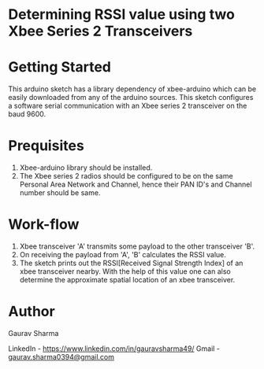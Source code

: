 
# Determining RSSI value using two Xbee Series 2 Transceivers



# Getting Started

This arduino sketch has a library dependency of xbee-arduino which can be easily downloaded from any of the arduino sources.
This sketch configures a software serial communication with an Xbee series 2 transceiver on the baud 9600.

# Prequisites

1. Xbee-arduino library should be installed.
2. The Xbee series 2 radios should be configured to be on the same Personal Area Network and Channel, hence their PAN ID's and    Channel number should be same.

# Work-flow

1. Xbee transceiver 'A' transmits some payload to the other transceiver 'B'.
2. On receiving the payload from 'A', 'B' calculates the RSSI value.
3. The sketch prints out the RSSI[Received Signal Strength Index] of an xbee transceiver nearby. With the help of this value one can also determine the approximate spatial location of an xbee transceiver.

# Author

Gaurav Sharma 

LinkedIn - https://www.linkedin.com/in/gauravsharma49/
Gmail - gaurav.sharma0394@gmail.com
